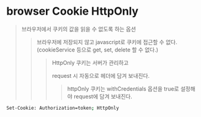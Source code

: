 # browser Cookie HttpOnly

> 브라우저에서 쿠키의 값을 읽을 수 없도록 하는 옵션
>
> > 브라우저에 저장되지 않고 javascript로 쿠키에 접근할 수 없다. (cookieService 등으로 get, set, delete 할 수 없다.)
> >
> > > HttpOnly 쿠키는 서버가 관리하고
> > >
> > > request 시 자동으로 헤더에 담겨 보내진다.
> > >
> > > > httpOnly 쿠키는 withCredentials 옵션을 true로 설정해야 request에 담겨 보내진다.

```sh
Set-Cookie: Authorization=token; HttpOnly
```
